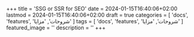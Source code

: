 +++
title = 'SSG or SSR for SEO'
date = 2024-01-15T16:40:06+02:00
lastmod = 2024-01-15T16:40:06+02:00
draft = true
categories = [
    'docs',
    'features',
    'شروحات',
    'مزايا'
    ]
tags = [
    'docs',
    'features',
    'شروحات',
    'مزايا'
    ]
featured_image = ''
description = ''
+++
